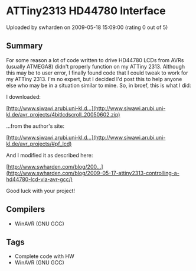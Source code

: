 # ATTiny2313 HD44780 Interface

Uploaded by swharden on 2009-05-18 15:09:00 (rating 0 out of 5)

## Summary

For some reason a lot of code written to drive HD44780 LCDs from AVRs (usually ATMEGA8) didn't properly function on my ATTiny 2313. Although this may be to user error, I finally found code that I could tweak to work for my ATTiny 2313. I'm no expert, but I decided I'd post this to help anyone else who may be in a situation similar to mine. So, in broef, this is what I did:


I downloaded:  

[http://www.siwawi.arubi.uni-kl.d...](http://www.siwawi.arubi.uni-kl.de/avr_projects/4bitlcdscroll_20050602.zip) 


...from the author's site:  

[http://www.siwawi.arubi.uni-kl.d...](http://www.siwawi.arubi.uni-kl.de/avr_projects/#pf_lcd)


And I modified it as described here:  

[http://www.swharden.com/blog/200...](http://www.swharden.com/blog/2009-05-17-attiny2313-controlling-a-hd44780-lcd-via-avr-gcc/)


Good luck with your project!

## Compilers

- WinAVR (GNU GCC)

## Tags

- Complete code with HW
- WinAVR (GNU GCC)
